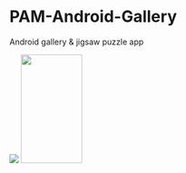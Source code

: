 # PAM-Android-Gallery
Android gallery &amp; jigsaw puzzle app

![](preview.gif)
<img src="preview.gif" width="108" height="192" />
